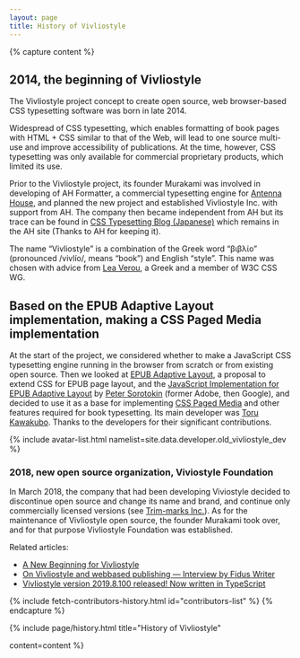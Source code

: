 ```yaml
---
layout: page
title: History of Vivliostyle
---
```



{% capture content %}
## 2014, the beginning of Vivliostyle

The Vivliostyle project concept to create open source, web browser-based CSS typesetting software was born in late 2014.

Widespread of CSS typesetting, which enables formatting of book pages with HTML + CSS similar to that of the Web, will lead to one source multi-use and improve accessibility of publications. At the time, however, CSS typesetting was only available for commercial proprietary products, which limited its use.

Prior to the Vivliostyle project, its founder Murakami was involved in developing of AH Formatter, a commercial typesetting engine for  [Antenna House](https://www.antennahouse.com/), and planned the new project and established Vivliostyle Inc. with support from AH. The company then became independent from AH but its trace can be found in [CSS Typesetting Blog (Japanese)](https://blog.antenna.co.jp/CSSPage2/) which remains in the AH site (Thanks to AH for keeping it).

The name “Vivliostyle” is a combination of the Greek word “βιβλίο” (pronounced /vivlío/, means “book”) and English “style”. This name was chosen with advice from [Lea Verou](http://lea.verou.me/), a Greek and a member of W3C CSS WG.


## Based on the EPUB Adaptive Layout implementation, making a CSS Paged Media implementation

At the start of the project, we considered whether to make a JavaScript CSS typesetting engine running in the browser from scratch or from existing open source. Then we looked at [EPUB Adaptive Layout](http://idpf.org/epub/pgt/), a proposal to extend CSS for EPUB page layout, and the [JavaScript Implementation for EPUB Adaptive Layout](https://github.com/sorotokin/adaptive-layout) by [Peter Sorotokin](https://github.com/sorotokin) (former Adobe, then Google), and decided to use it as a base for implementing [CSS Paged Media](https://www.w3.org/TR/css-page-3/) and other features required for book typesetting.  Its main developer was [Toru Kawakubo](https://github.com/kwkbtr). Thanks to the developers for their significant contributions.


{% include avatar-list.html namelist=site.data.developer.old_vivliostyle_dev %}


### 2018, new open source organization, Viviostyle Foundation

In March 2018, the company that had been developing Viviostyle decided to discontinue open source and change its name and brand, and continue only commercially licensed versions (see [Trim-marks Inc.](https://trim-marks.com)). As for the maintenance of Vivliostyle open source, the founder Murakami took over, and for that purpose Vivliostyle Foundation was established.

Related articles:
- [A New Beginning for Vivliostyle](https://vivliostyle.org/blog/2018/03/26/a-new-beginning/)
- [On Vivliostyle and webbased publishing — Interview by Fidus Writer](https://vivliostyle.org/blog/2018/11/12/interview-by-fiduswriter/)
- [Vivliostyle version 2019.8.100 released! Now written in TypeScript](https://vivliostyle.org/blog/2019/08/16/vivliostyle-2019.8.100-released/)


<ul class="list--small" id="contributors-list"></ul>
{% include fetch-contributors-history.html id="contributors-list" %}
{% endcapture %}


{% include page/history.html
  title="History of Vivliostyle"

  content=content
%}
